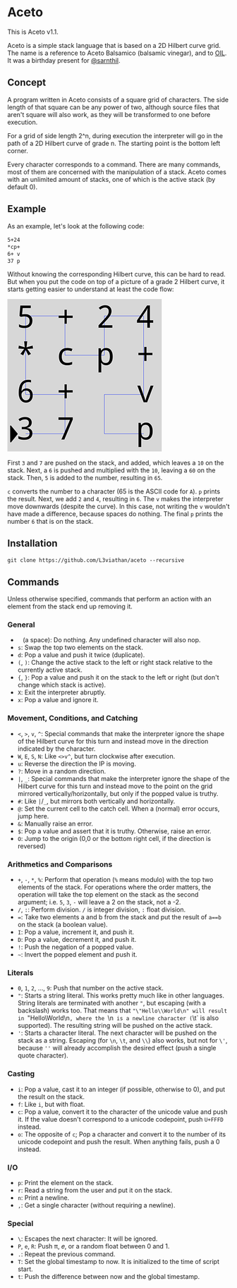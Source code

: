 # Aceto
This is Aceto v1.1.

Aceto is a simple stack language that is based on a 2D Hilbert curve grid. The
name is a reference to Aceto Balsamico (balsamic vinegar), and to
[OIL](https://github.com/L3viathan/OIL). It was a birthday present for
[@sarnthil](https://github.com/sarnthil).

## Concept
A program written in Aceto consists of a square grid of characters. The side
length of that square can be any power of two, although source files that aren't
square will also work, as they will be transformed to one before execution.

For a grid of side length 2^n, during execution the interpreter will go in the
path of a 2D Hilbert curve of grade n. The starting point is the bottom left
corner.

Every character corresponds to a command. There are many commands, most of them
are concerned with the manipulation of a stack. Aceto comes with an unlimited
amount of stacks, one of which is the active stack (by default 0).

## Example

As an example, let's look at the following code:

    5+24
    *cp+
    6+ v
    37 p

Without knowing the corresponding Hilbert curve, this can be hard to read. But
when you put the code on top of a picture of a grade 2 Hilbert curve, it starts
getting easier to understand at least the code flow:

![Example code that prints "A6"](code_sample.png)

First `3` and `7` are pushed on the stack, and added, which leaves a `10` on the
stack. Next, a `6` is pushed and multiplied with the `10`, leaving a `60` on the
stack. Then, `5` is added to the number, resulting in `65`.

`c` converts the number to a character (65 is the ASCII code for `A`). `p`
prints the result. Next, we add `2` and `4`, resulting in `6`. The `v` makes the
interpreter move downwards (despite the curve). In this case, not writing the
`v` wouldn't have made a difference, because spaces do nothing. The final `p`
prints the number `6` that is on the stack.

## Installation

    git clone https://github.com/L3viathan/aceto --recursive

## Commands

Unless otherwise specified, commands that perform an action with an element from
the stack end up removing it.

### General
- ` ` (a space): Do nothing. Any undefined character will also nop.
- `s`: Swap the top two elements on the stack.
- `d`: Pop a value and push it twice (duplicate).
- `(`, `)`: Change the active stack to the left or right stack relative to the
  currently active stack.
- `{`, `}`: Pop a value and push it on the stack to the left or right (but don't
  change which stack is active).
- `X`: Exit the interpreter abruptly.
- `x`: Pop a value and ignore it.

### Movement, Conditions, and Catching
- `<`, `>`, `v`, `^`: Special commands that make the interpreter ignore the
  shape of the Hilbert curve for this turn and instead move in the direction
  indicated by the character.
- `W`, `E`, `S`, `N`: Like `<>v^`, but turn clockwise after execution.
- `u`: Reverse the direction the IP is moving.
- `?`: Move in a random direction.
- `|`, `_`: Special commands that make the interpreter ignore the shape of the
  Hilbert curve for this turn and instead move to the point on the grid mirrored
  vertically/horizontally, but only if the popped value is truthy.
- `#`: Like `|`/`_`, but mirrors both vertically and horizontally.
- `@`: Set the current cell to the catch cell. When a (normal) error occurs, jump here.
- `&`: Manually raise an error.
- `$`: Pop a value and assert that it is truthy. Otherwise, raise an error.
- `O`: Jump to the origin (0,0 or the bottom right cell, if the direction is
  reversed)

### Arithmetics and Comparisons
- `+`, `-`, `*`, `%`: Perform that operation (`%` means modulo) with the top two
  elements of the stack. For operations where the order matters, the operation
  will take the top element on the stack as the second argument; i.e. `5`, `3`,
  `-` will leave a 2 on the stack, not a -2.
- `/`, `:`: Perform division. `/` is integer division, `:` float division.
- `=`: Take two elements a and b from the stack and put the result of `a==b` on
  the stack (a boolean value).
- `I`: Pop a value, increment it, and push it.
- `D`: Pop a value, decrement it, and push it.
- `!`: Push the negation of a popped value.
- `~`: Invert the popped element and push it.

### Literals
- `0`, `1`, `2`, ..., `9`: Push that number on the active stack.
- `"`: Starts a string literal. This works pretty much like in other languages.
  String literals are terminated with another `"`, but escaping (with a
  backslash) works too. That means that `"\"Hello\\World\n" will result in
  `"Hello\World\n`, where the `\n` is a newline character (`\t` is also
  supported). The resulting string will be pushed on the active stack.
- `'`: Starts a character literal. The next character will be pushed on the
  stack as a string. Escaping (for `\n`, `\t`, and `\\`) also works, but not for
  `\'`, because `''` will already accomplish the desired effect (push a single
  quote character).

### Casting
- `i`: Pop a value, cast it to an integer (if possible, otherwise to 0), and put
the result on the stack.
- `f`: Like `i`, but with float.
- `c`: Pop a value, convert it to the character of the unicode value and push
  it. If the value doesn't correspond to a unicode codepoint, push `U+FFFD`
  instead.
- `o`: The opposite of `c`; Pop a character and convert it to the number of its
  unicode codepoint and push the result. When anything fails, push a 0 instead.

### I/O
- `p`: Print the element on the stack.
- `r`: Read a string from the user and put it on the stack.
- `n`: Print a newline.
- `,`: Get a single character (without requiring a newline).

### Special
- `\`: Escapes the next character: It will be ignored.
- `P`, `e`, `R`: Push π, 𝑒, or a random float between 0 and 1.
- `.`: Repeat the previous command.
- `T`: Set the global timestamp to now. It is initialized to the time of script
  start.
- `t`: Push the difference between now and the global timestamp.
